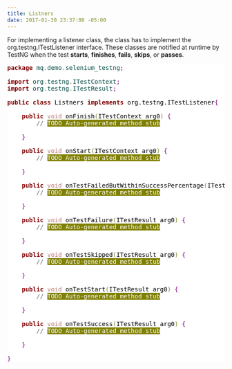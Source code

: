 ```yaml
---
title: Listners
date: 2017-01-30 23:37:00 -05:00
---
```


For implementing a listener class, the class has to implement the org.testng.ITestListener interface. These classes are notified at runtime by TestNG when the test **starts**, **finishes**, **fails**, **skips**, or **passes**.
<pre style='color:#000000;background:#ffffff;'><span style='color:#800000; font-weight:bold; '>package</span><span style='color:#004a43; '> mq</span><span style='color:#808030; '>.</span><span style='color:#004a43; '>demo</span><span style='color:#808030; '>.</span><span style='color:#004a43; '>selenium_testng</span><span style='color:#800080; '>;</span>

<span style='color:#800000; font-weight:bold; '>import</span><span style='color:#004a43; '> org</span><span style='color:#808030; '>.</span><span style='color:#004a43; '>testng</span><span style='color:#808030; '>.</span><span style='color:#004a43; '>ITestContext</span><span style='color:#800080; '>;</span>
<span style='color:#800000; font-weight:bold; '>import</span><span style='color:#004a43; '> org</span><span style='color:#808030; '>.</span><span style='color:#004a43; '>testng</span><span style='color:#808030; '>.</span><span style='color:#004a43; '>ITestResult</span><span style='color:#800080; '>;</span>

<span style='color:#800000; font-weight:bold; '>public</span> <span style='color:#800000; font-weight:bold; '>class</span> Listners <span style='color:#800000; font-weight:bold; '>implements</span> org.testng.ITestListener<span style='color:#800080; '>{</span>

	<span style='color:#800000; font-weight:bold; '>public</span> <span style='color:#bb7977; '>void</span> onFinish<span style='color:#808030; '>(</span>ITestContext arg0<span style='color:#808030; '>)</span> <span style='color:#800080; '>{</span>
		<span style='color:#696969; '>// </span><span style='color:#ffffff; background:#808000; '>TODO Auto-generated method stub</span>
		
	<span style='color:#800080; '>}</span>

	<span style='color:#800000; font-weight:bold; '>public</span> <span style='color:#bb7977; '>void</span> onStart<span style='color:#808030; '>(</span>ITestContext arg0<span style='color:#808030; '>)</span> <span style='color:#800080; '>{</span>
		<span style='color:#696969; '>// </span><span style='color:#ffffff; background:#808000; '>TODO Auto-generated method stub</span>
		
	<span style='color:#800080; '>}</span>

	<span style='color:#800000; font-weight:bold; '>public</span> <span style='color:#bb7977; '>void</span> onTestFailedButWithinSuccessPercentage<span style='color:#808030; '>(</span>ITestResult arg0<span style='color:#808030; '>)</span> <span style='color:#800080; '>{</span>
		<span style='color:#696969; '>// </span><span style='color:#ffffff; background:#808000; '>TODO Auto-generated method stub</span>
		
	<span style='color:#800080; '>}</span>

	<span style='color:#800000; font-weight:bold; '>public</span> <span style='color:#bb7977; '>void</span> onTestFailure<span style='color:#808030; '>(</span>ITestResult arg0<span style='color:#808030; '>)</span> <span style='color:#800080; '>{</span>
		<span style='color:#696969; '>// </span><span style='color:#ffffff; background:#808000; '>TODO Auto-generated method stub</span>
		
	<span style='color:#800080; '>}</span>

	<span style='color:#800000; font-weight:bold; '>public</span> <span style='color:#bb7977; '>void</span> onTestSkipped<span style='color:#808030; '>(</span>ITestResult arg0<span style='color:#808030; '>)</span> <span style='color:#800080; '>{</span>
		<span style='color:#696969; '>// </span><span style='color:#ffffff; background:#808000; '>TODO Auto-generated method stub</span>
		
	<span style='color:#800080; '>}</span>

	<span style='color:#800000; font-weight:bold; '>public</span> <span style='color:#bb7977; '>void</span> onTestStart<span style='color:#808030; '>(</span>ITestResult arg0<span style='color:#808030; '>)</span> <span style='color:#800080; '>{</span>
		<span style='color:#696969; '>// </span><span style='color:#ffffff; background:#808000; '>TODO Auto-generated method stub</span>
		
	<span style='color:#800080; '>}</span>

	<span style='color:#800000; font-weight:bold; '>public</span> <span style='color:#bb7977; '>void</span> onTestSuccess<span style='color:#808030; '>(</span>ITestResult arg0<span style='color:#808030; '>)</span> <span style='color:#800080; '>{</span>
		<span style='color:#696969; '>// </span><span style='color:#ffffff; background:#808000; '>TODO Auto-generated method stub</span>
		
	<span style='color:#800080; '>}</span>

<span style='color:#800080; '>}</span>
</pre>
